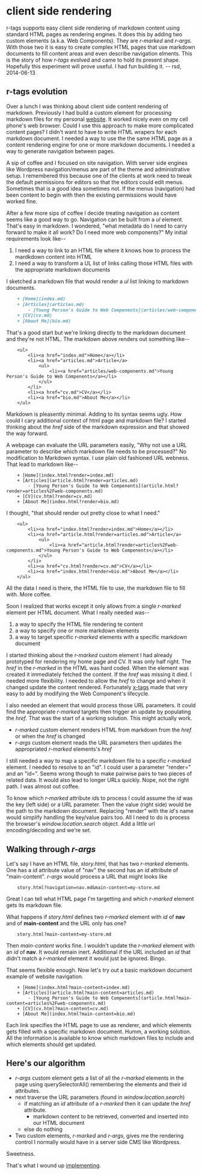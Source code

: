 
# client side rendering

r-tags supports easy client side rendering of markdown content using standard HTML pages
as rendering engines. It does this by adding two custom elements (a.k.a. Web Components).
They are _r-marked_ and _r-args_.  With those two it is easy to create complex HTML pages that
use markdown documents to fill content areas and even describe navigation elments. This is the story
of how _r-tags_ evolved and came to hold its present shape. Hopefully this experiment will 
prove useful. I had fun building it.
-- rsd, 2014-06-13


## r-tags evolution

Over a lunch I was thinking about client side content rendering of markdown. Previously I had build a custom element for processing markdown files for my personal [website](http://rsdoiel.github.io). It worked nicely even on my cell phone's web browser. Could I use this approach to make more complicated content pages? I didn't want to have to write HTML wrapers for each markdown document. I needed a way to use the the same HTML page as a content rendering engine for one or more markdown documents. I needed a way to generate navigation between pages.

A sip of coffee and I focused on site navigation. With server side engines like Wordpress navigation/menus are part of the theme and administrative setup. I remembered this because one of the clients at work need to tweak the default permissions for editors so that the editors could edit menus. Sometimes that is a good idea sometimes not. If the menus (navigation) had been content to begin with then the existing permissions would have worked fine.

After a few more sips of coffee I decide treating navigation as content seems like a good way to go. Navigation can be built from a *ul* element.  That's easy in markdown.  I wondered, "what metadata do I need to carry forward to make it all work? Do I need more web components?"  My initial requirements look like--

1. I need a way to link to an HTML file where it knows how to process the mardkdown content into HTML
2. I need a way to transform a UL list of links calling those HTML files with the appropriate markdown documents

I sketched a markdown file that would render a *ul* list linking to markdown documents.

```markdown
    + [Home](index.md)
    + [Articles](articles.md)
        - [Young Person's Guide to Web Compenents](articles/web-components.md)
    + [CV](cv.md)
    + [About Me](bio.md)
```

That's a good start but we're linking directly to the markdown document and they're not HTML. The markdown above renders out something like--

```
    <ul>
        <li><a href="index.md">Home</a></li>
        <li><a href="articles.md">Article</a>
            <ul>
                <li><a href="articles/web-components.md">Young Person's Guide to Web Compenents</a></li>
            </ul>
        </li>
        <li><a href="cv.md">CV</a></li>
        <li><a href="bio.md">About Me</a></li>
    </ul>
```

Markdown is pleasently minimal. Adding to its syntax seems ugly. How could I cary additional context of html page and markdown file? I started thinking about the *href* side of the markdown expression and that showed the way forward.

A webpage can evaluate the URL parameters easily, "Why not use a URL parameter to describe which markdown file needs to be processed?" No modification to Markdown syntax. I use plain old fashioned URL webness. That lead to markdown like--

```
    + [Home](index.html?render=index.md)
    + [Articles](article.html?render=articles.md)
        - [Young Person's Guide to Web Compenents](article.html?render=articles%2Fweb-components.md)
    + [CV](cv.html?render=cv.md)
    + [About Me](index.html?render=bio.md)
```

I thought, "that should render out pretty close to what I need."

```
    <ul>
        <li><a href="index.html?render=index.md">Home</a></li>
        <li><a href="article.html?render=articles.md">Article</a>
            <ul>
                <li><a href="article.html?render=articles%2Fweb-components.md">Young Person's Guide to Web Compenents</a></li>
            </ul>
        </li>
        <li><a href="cv.html?render=cv.md">CV</a></li>
        <li><a href="index.html?render=bio.md">About Me</a></li>
    </ul>
```

All the data I need is there, the HTML file to use, the markdown file to fill with. More coffee.

Soon I realized that works except it only allows from a single _r-marked_ element per HTML document.  What I really needed was--

1. a way to specify the HTML file rendering te content
2. a way to specify one or more markdown elements
3. a way to target specific _r-marked_ elements with a specific markdown document

I started thinking about the _r-marked_ custom element I had already prototyped for rendering my home page and CV. It was only half right. The *href* in the _r-marked_ in the HTML was hard coded. When the element was created it immediately fetched the content. If the *href* was missing it died.  I needed more flexibility. I needed to allow the *href* to change and when it changed update the content rendered.  Fortunately [x-tags](http://x-tags.org) made that very easy to add by modifying the Web Component's lifecycle.

I also needed an element that would process those URL parameters. It could find the appropriate _r-marked_ targets then trigger an update by populating the *href*. That was the start of a working solution. This might actually work.

+ _r-marked_ custom element renders HTML from markdown from the *href* or when the *href* is changed
+ _r-args_ custom element reads the URL parameters then updates the appropriated _r-marked_ elements's *href*

I still needed a way to map a specific markdown file to a specific _r-marked_ element.  I needed to resolve to an "id".  I could user a parameter "render=" and an "id=". Seems wrong though to make pairwise pairs to two pieces of related data. It would also lead to longer URLs quickly.  Nope, not the right path.  I was almost out coffee.

To know which _r-marked_ attribute *id*s to process I could assume the *id* was the key (left side) or a URL parameter. Then the value (right side) would be the path to the markdown document. Replacing "render" with the *id*'s name would simplify handling the key/value pairs too. All I need to do is process the browser's *window.location.search* object. Add a little url encoding/decoding and we're set.


## Walking through _r-args_

Let's say I have an HTML file, *story.html*, that has two _r-marked_ elements. One has a *id* attribute value of "nav" the second has an *id* attribute of "main-content".  _r-args_ would process a URL that might looks like 
 
```
    story.html?navigation=nav.md&main-content=my-store.md
```

Great I can tell what HTML page I'm targetting and which _r-marked_ element gets its markdown file.

What happens if *story.html* defines two _r-marked_ element with *id* of **nav** and of **main-content** and the URL only has one?

```
    story.html?main-content=my-store.md
```

Then *main-content* works fine. I wouldn't update the _r-marked_ element with an *id* of **nav**.  It would remain inert. Additional if the URL included an *id* that didn't match a _r-marked_ element it would just be ignored. Bingo.

That seems flexible enough.  Now let's try out a basic markdown document example of website navigation.

```
    + [Home](index.html?main-content=index.md)
    + [Articles](article.html?main-content=articles.md)
        - [Young Person's Guide to Web Compenents](article.html?main-content=articles%2Fweb-components.md)
    + [CV](cv.html?main-content=cv.md)
    + [About Me](index.html?main-content=bio.md)
```

Each link specifies the HTML page to use as renderer, and which elements gets filled with a specific markdown document.
Humm, a working solution. All the information is available to know which markdown files to include and which elements should get updated. 


## Here's our algorithm

+ _r-args_ custom element gets a list of all the _r-marked_ elements in the page using
querySelectorAll() remembering the elements and their id attributes.  
+ next traverse the URL parameters (found in *window.location.search*)
    - if matching an *id* attribute of a  _r-marked_ then it can update the *href* attribute. 
        + markdown content to be retrieved, converted and inserted into our HTML document
    - else do nothing
+ Two custom elements, _r-marked_ and _r-args_, gives me the rendering control I normally would have in a server side CMS like Wordpress. 

Sweetness.

That's what I wound up [implementing](https://github.com/rsdoiel/r-tags).
